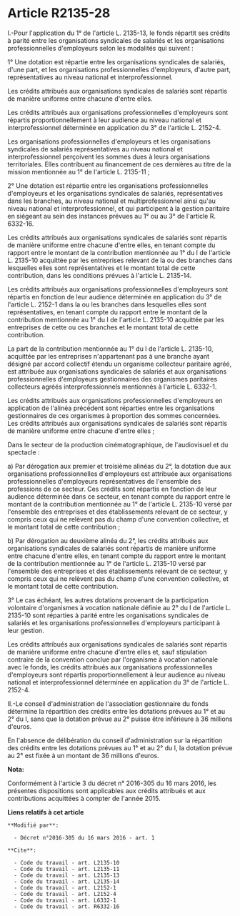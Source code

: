 # Article R2135-28

I.-Pour l'application du 1° de l'article L. 2135-13, le fonds répartit ses crédits à parité entre les organisations
syndicales de salariés et les organisations professionnelles d'employeurs selon les modalités qui suivent : 

1° Une dotation est répartie entre les organisations syndicales de salariés, d'une part, et les organisations
professionnelles d'employeurs, d'autre part, représentatives au niveau national et interprofessionnel. 

Les crédits attribués aux organisations syndicales de salariés sont répartis de manière uniforme entre chacune d'entre
elles. 

Les crédits attribués aux organisations professionnelles d'employeurs sont répartis proportionnellement à leur audience au
niveau national et interprofessionnel déterminée en application du 3° de l'article L. 2152-4. 

Les organisations professionnelles d'employeurs et les organisations syndicales de salariés représentatives au niveau
national et interprofessionnel perçoivent les sommes dues à leurs organisations territoriales. Elles contribuent au
financement de ces dernières au titre de la mission mentionnée au 1° de l'article L. 2135-11 ; 

2° Une dotation est répartie entre les organisations professionnelles d'employeurs et les organisations syndicales de
salariés, représentatives dans les branches, au niveau national et multiprofessionnel ainsi qu'au niveau national et
interprofessionnel, et qui participent à la gestion paritaire en siégeant au sein des instances prévues au 1° ou au 3° de
l'article R. 6332-16. 

Les crédits attribués aux organisations syndicales de salariés sont répartis de manière uniforme entre chacune d'entre elles,
en tenant compte du rapport entre le montant de la contribution mentionnée au 1° du I de l'article L. 2135-10 acquittée par
les entreprises relevant de la ou des branches dans lesquelles elles sont représentatives et le montant total de cette
contribution, dans les conditions prévues à l'article L. 2135-14. 

Les crédits attribués aux organisations professionnelles d'employeurs sont répartis en fonction de leur audience déterminée
en application du 3° de l'article L. 2152-1 dans la ou les branches dans lesquelles elles sont représentatives, en tenant
compte du rapport entre le montant de la contribution mentionnée au 1° du I de l'article L. 2135-10 acquittée par les
entreprises de cette ou ces branches et le montant total de cette contribution. 

La part de la contribution mentionnée au 1° du I de l'article L. 2135-10, acquittée par les entreprises n'appartenant pas à
une branche ayant désigné par accord collectif étendu un organisme collecteur paritaire agréé, est attribuée aux
organisations syndicales de salariés et aux organisations professionnelles d'employeurs gestionnaires des organismes
paritaires collecteurs agréés interprofessionnels mentionnés à l'article L. 6332-1. 

Les crédits attribués aux organisations professionnelles d'employeurs en application de l'alinéa précédent sont réparties
entre les organisations gestionnaires de ces organismes à proportion des sommes concernées. Les crédits attribués aux
organisations syndicales de salariés sont répartis de manière uniforme entre chacune d'entre elles ; 

Dans le secteur de la production cinématographique, de l'audiovisuel et du spectacle : 

a) Par dérogation aux premier et troisième alinéas du 2°, la dotation due aux organisations professionnelles d'employeurs est
attribuée aux organisations professionnelles d'employeurs représentatives de l'ensemble des professions de ce secteur. Ces
crédits sont répartis en fonction de leur audience déterminée dans ce secteur, en tenant compte du rapport entre le montant
de la contribution mentionnée au 1° de l'article L. 2135-10 versé par l'ensemble des entreprises et des établissements
relevant de ce secteur, y compris ceux qui ne relèvent pas du champ d'une convention collective, et le montant total de cette
contribution ; 

b) Par dérogation au deuxième alinéa du 2°, les crédits attribués aux organisations syndicales de salariés sont répartis de
manière uniforme entre chacune d'entre elles, en tenant compte du rapport entre le montant de la contribution mentionnée au
1° de l'article L. 2135-10 versé par l'ensemble des entreprises et des établissements relevant de ce secteur, y compris ceux
qui ne relèvent pas du champ d'une convention collective, et le montant total de cette contribution. 

3° Le cas échéant, les autres dotations provenant de la participation volontaire d'organismes à vocation nationale définie au
2° du I de l'article L. 2135-10 sont réparties à parité entre les organisations syndicales de salariés et les organisations
professionnelles d'employeurs participant à leur gestion. 

Les crédits attribués aux organisations syndicales de salariés sont répartis de manière uniforme entre chacune d'entre elles
et, sauf stipulation contraire de la convention conclue par l'organisme à vocation nationale avec le fonds, les crédits
attribués aux organisations professionnelles d'employeurs sont répartis proportionnellement à leur audience au niveau
national et interprofessionnel déterminée en application du 3° de l'article L. 2152-4. 

II.-Le conseil d'administration de l'association gestionnaire du fonds détermine la répartition des crédits entre les
dotations prévues au 1° et au 2° du I, sans que la dotation prévue au 2° puisse être inférieure à 36 millions d'euros. 

En l'absence de délibération du conseil d'administration sur la répartition des crédits entre les dotations prévues au 1° et
au 2° du I, la dotation prévue au 2° est fixée à un montant de 36 millions d'euros.

**Nota:**

Conformément à l'article 3 du décret n° 2016-305 du 16 mars 2016, les présentes dispositions sont applicables aux crédits
attribués et aux contributions acquittées à compter de l'année 2015.

**Liens relatifs à cet article**

	**Modifié par**:

	  - Décret n°2016-305 du 16 mars 2016 - art. 1

	**Cite**:

	  - Code du travail - art. L2135-10
	  - Code du travail - art. L2135-11
	  - Code du travail - art. L2135-13
	  - Code du travail - art. L2135-14
	  - Code du travail - art. L2152-1
	  - Code du travail - art. L2152-4
	  - Code du travail - art. L6332-1
	  - Code du travail - art. R6332-16
